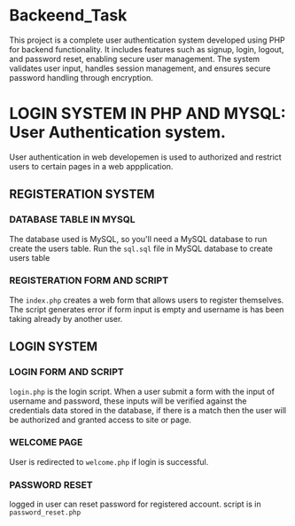# Backeend_Task
This project is a complete user authentication system developed using PHP for backend functionality. It includes features such as signup, login, logout, and password reset, enabling secure user management. The system validates user input, handles session management, and ensures secure password handling through encryption. 
# LOGIN SYSTEM IN PHP AND MYSQL: User Authentication system.



User authentication in web developemen is used to authorized and
restrict users to certain pages in a web appplication.

## REGISTERATION SYSTEM

### DATABASE TABLE IN MYSQL

The database used is MySQL, so you'll need a MySQL database to run create the users table.
Run the `sql.sql` file in MySQL database to create users table



### REGISTERATION FORM AND SCRIPT

The `index.php` creates a web form that allows users to register themselves.
The script generates error if form input is empty and username is has been taking already by another user.

## LOGIN SYSTEM

### LOGIN FORM AND SCRIPT

`login.php` is the login script.
When a user submit a form with the input of username and password, these inputs will be verified against the credentials data stored in the database, if there is a match then the user will be authorized and granted access to site or page.

### WELCOME PAGE

User is redirected to `welcome.php` if login is successful.

### PASSWORD RESET

logged in user can reset password for registered account.
script is in `password_reset.php`






